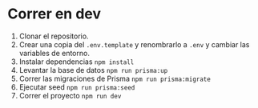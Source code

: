 # Correr en dev

1. Clonar el repositorio.
2. Crear una copia del `.env.template` y renombrarlo a `.env` y cambiar las variables de entorno.
3. Instalar dependencias `npm install`
4. Levantar la base de datos `npm run prisma:up`
5. Correr las migraciones de Prisma `npm run prisma:migrate`
6. Ejecutar seed `npm run prisma:seed`
7. Correr el proyecto `npm run dev`
